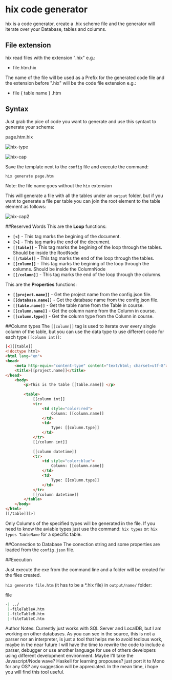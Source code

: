 # hix code generator
hix is a code generator, create a .hix scheme file and the generator will iterate over your Database, tables and columns.

## File extension
hix read files with the extension ".hix" e.g.:
 - file.htm.hix
 
The name of the file will be used as a Prefix for the generated code file and the extension before ".hix" will be the code file extension e.g.:

 - file { table name } .htm
  
 
## Syntax

Just grab the pice of code you want to generate and use this syntaxt to generate your schema:

page.htm.hix

![hix-type](https://cloud.githubusercontent.com/assets/4912547/15022272/b5fbbbf0-11df-11e6-8bfc-577859ead4e6.JPG)



![hix-cap](https://cloud.githubusercontent.com/assets/4912547/15022273/b5fc088a-11df-11e6-8c51-268c1f078779.JPG)

Save the template next to the `config` file and execute the command:
```bash
hix generate page.htm
```

Note: the file name goes without the `hix` extension

This will generate a file with all the tables under an `output` folder, but if you want to generate a file per table you can join the root element to the table element as follows:

![hix-cap2](https://cloud.githubusercontent.com/assets/4912547/15022274/b5fc65c8-11df-11e6-81d7-75c373329401.JPG)

##Reserved Words
This are the **Loop** functions:
 *   **`[<]`** - This tag marks the begining of the document.
 *   **`[>]`** - This tag marks the end of the document.
 *   **`[[table]]`** - This tag marks the begining of the loop through the tables. Should be inside the RootNode
 *   **`[[/table]]`** - This tag marks the end of the loop through the tables.
 *   **`[[column]]`** - This tag marks the begining of the loop through the columns. Should be inside the ColumnNode
 *   **`[[/column]]`** - This tag marks the end of the loop through the columns.
 

This are the **Properties** functions:
 * **`[[project.name]]`** - Get the project name from the config.json file.
 * **`[[database.name]]`** - Get the database name from the config.json file. 
 * **`[[table.name]]`** - Get the table name from the Table in course.
 * **`[[column.name]]`** - Get the column name from the Column in course.
 * **`[[column.type]]`** - Get the column type from the Column in course.

##Column types
The `[[column]]` tag is used to iterate over every single column of the table, but you can use the data type to use different code for each type `[[column int]]`:

```aspx
[<][[table]]
<!doctype html>
<html lang="en">
<head>
	<meta http-equiv="content-type" content="text/html; charset=utf-8">
	<title>[[project.name]]</title>
</head>
	<body>
		<p>This is the table [[table.name]] </p>
		
		<table>
			[[column int]]
			<tr>
				<td style="color:red">
					Column: [[column.name]]
				</td>
				<td>
					Type: [[column.type]]
				</td>
			</tr>
			[[/column int]]
			
			[[column datetime]]
			<tr>
				<td style="color:blue">
					Column: [[column.name]]
				</td>
				<td>
					Type: [[column.type]]
				</td>
			</tr>
			[[/column datetime]]
		</table>
	</body>
</html>
[[/table]][>]
```

Only Columns of the specified types will be generated in the file. If you need to know the aviable types just use the command: `hix types` or: `hix types TableName` for a specific table.

##Connection to Database
The conection string and some properties are loaded from the `config.json` file. 

##Execution


Just execute the exe from the command line and a folder will be created for the files created.

`hix generate file.htm` (it has to be a *.hix file) in `output/name/` folder:

file
```bash
-| ../ 
 |-fileTableA.htm
 |-fileTableB.htm
 |-fileTableC.htm
```

Author Notes:
Currently just works with SQL Server and LocalDB, but I am working on other databases. As you can see in the source, this is not a parser nor an interpreter, is just a tool that helps me to avoid tedious work, maybe in the near future I will have the time to rewrite the code to include a parser, debugger or use another language for use of others developers using different development environment. Maybe I'll take the Javascript/Node wave? Haskell for learning propouses? just port it to Mono for any OS? any suggestion will be appreciated.
In the mean time, i hope you will find this tool useful.
